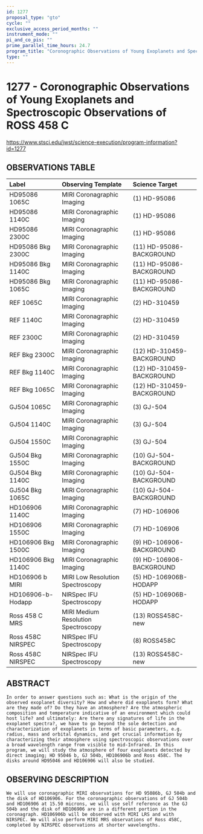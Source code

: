 ```yaml
---
id: 1277
proposal_type: "gto"
cycle: ""
exclusive_access_period_months: ""
instrument_mode: ""
pi_and_co_pis: ""
prime_parallel_time_hours: 24.7
program_title: "Coronographic Observations of Young Exoplanets and Spectroscopic Observations of ROSS 458 C"
type: ""
---
```

# 1277 - Coronographic Observations of Young Exoplanets and Spectroscopic Observations of ROSS 458 C
https://www.stsci.edu/jwst/science-execution/program-information?id=1277
## OBSERVATIONS TABLE
| Label                  | Observing Template              | Science Target            |
| :--------------------- | :------------------------------ | :------------------------ |
| HD95086 1065C          | MIRI Coronagraphic Imaging      | (1) HD-95086              |
| HD95086 1140C          | MIRI Coronagraphic Imaging      | (1) HD-95086              |
| HD95086 2300C          | MIRI Coronagraphic Imaging      | (1) HD-95086              |
| HD95086 Bkg 2300C      | MIRI Coronagraphic Imaging      | (11) HD-95086-BACKGROUND  |
| HD95086 Bkg 1140C      | MIRI Coronagraphic Imaging      | (11) HD-95086-BACKGROUND  |
| HD95086 Bkg 1065C      | MIRI Coronagraphic Imaging      | (11) HD-95086-BACKGROUND  |
| REF 1065C              | MIRI Coronagraphic Imaging      | (2) HD-310459             |
| REF 1140C              | MIRI Coronagraphic Imaging      | (2) HD-310459             |
| REF 2300C              | MIRI Coronagraphic Imaging      | (2) HD-310459             |
| REF Bkg 2300C          | MIRI Coronagraphic Imaging      | (12) HD-310459-BACKGROUND |
| REF Bkg 1140C          | MIRI Coronagraphic Imaging      | (12) HD-310459-BACKGROUND |
| REF Bkg 1065C          | MIRI Coronagraphic Imaging      | (12) HD-310459-BACKGROUND |
| GJ504 1065C            | MIRI Coronagraphic Imaging      | (3) GJ-504                |
| GJ504 1140C            | MIRI Coronagraphic Imaging      | (3) GJ-504                |
| GJ504 1550C            | MIRI Coronagraphic Imaging      | (3) GJ-504                |
| GJ504 Bkg 1550C        | MIRI Coronagraphic Imaging      | (10) GJ-504-BACKGROUND    |
| GJ504 Bkg 1140C        | MIRI Coronagraphic Imaging      | (10) GJ-504-BACKGROUND    |
| GJ504 Bkg 1065C        | MIRI Coronagraphic Imaging      | (10) GJ-504-BACKGROUND    |
| HD106906 1140C         | MIRI Coronagraphic Imaging      | (7) HD-106906             |
| HD106906 1550C         | MIRI Coronagraphic Imaging      | (7) HD-106906             |
| HD106906 Bkg 1500C     | MIRI Coronagraphic Imaging      | (9) HD-106906-BACKGROUND  |
| HD106906 Bkg 1140C     | MIRI Coronagraphic Imaging      | (9) HD-106906-BACKGROUND  |
| HD106906 b MIRI        | MIRI Low Resolution Spectroscopy | (5) HD-106906B-HODAPP     |
| HD106906-b-Hodapp      | NIRSpec IFU Spectroscopy        | (5) HD-106906B-HODAPP     |
| Ross 458 C MRS         | MIRI Medium Resolution Spectroscopy | (13) ROSS458C-new         |
| Ross 458C NIRSPEC      | NIRSpec IFU Spectroscopy        | (8) ROSS458C              |
| Ross 458C NIRSPEC      | NIRSpec IFU Spectroscopy        | (13) ROSS458C-new         |

## ABSTRACT

    In order to answer questions such as: What is the origin of the observed exoplanet diversity? How and where did exoplanets form? What are they made of? Do they have an atmosphere? Are the atmospheric composition and temperature indicative of an environment which could host life? and ultimately: Are there any signatures of life in the exoplanet spectra?, we have to go beyond the sole detection and characterization of exoplanets in terms of basic parameters, e.g. radius, mass and orbital dynamics, and get crucial information by characterizing their atmosphere using spectroscopic observations over a broad wavelength range from visible to mid-Infrared. In this program, we will study the atmosphere of four exoplanets detected by direct imaging; HD 95046 b, GJ 504b, HD106906b and Ross 458C. The disks around HD95046 and HD106906 will also be studied.

## OBSERVING DESCRIPTION

    We will use coronagraphic MIRI observations for HD 95086b, GJ 504b and the disk of HD106906. For the coronagraphic observations of GJ 504b and HD106906 at 15.50 microns, we will use self reference as the GJ 504b and the disk of HD106906 are in a different portion in the coronagraph. HD106906b will be observed with MIRI LRS and with NIRSPEC. We will also perform MIRI MRS observations of Ross 458C, completed by NIRSPEC observations at shorter wavelengths.